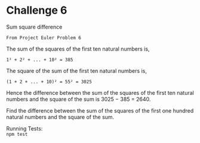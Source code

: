 Challenge 6
===========

Sum square difference

    From Project Euler Problem 6


The sum of the squares of the first ten natural numbers is,

    1² + 2² + ... + 10² = 385

The square of the sum of the first ten natural numbers is,

    (1 + 2 + ... + 10)² = 55² = 3025

Hence the difference between the sum of the squares of the first ten natural numbers and the square of the sum is 3025 − 385 = 2640.

Find the difference between the sum of the squares of the first one hundred natural numbers and the square of the sum.

Running Tests:  
`npm test`
